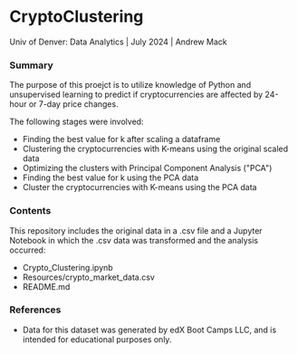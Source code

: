 # CryptoClustering
Univ of Denver: Data Analytics | July 2024 | Andrew Mack

### Summary
The purpose of this proejct is to utilize knowledge of Python and unsupervised learning to predict if cryptocurrencies are affected by 24-hour or 7-day price changes.

The following stages were involved:
- Finding the best value for k after scaling a dataframe
- Clustering the cryptocurrencies with K-means using the original scaled data
- Optimizing the clusters with Principal Component Analysis ("PCA")
- Finding the best value for k using the PCA data
- Cluster the cryptocurrencies with K-means using the PCA data

### Contents
This repository includes the original data in a .csv file and a Jupyter Notebook in which the .csv data was transformed and the analysis occurred:
-   Crypto_Clustering.ipynb
-   Resources/crypto_market_data.csv
-   README.md

### References
- Data for this dataset was generated by edX Boot Camps LLC, and is intended for educational purposes only.
